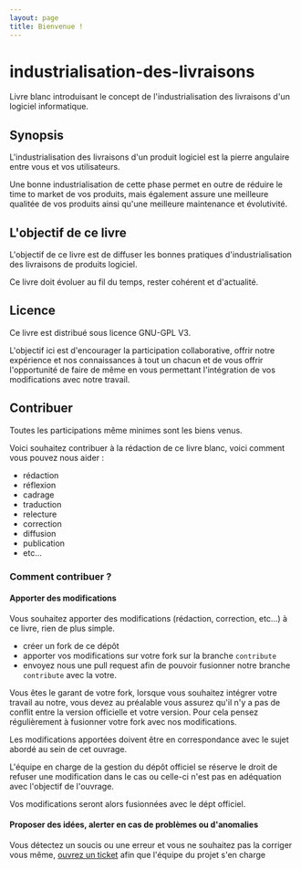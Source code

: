 ```yaml
---
layout: page
title: Bienvenue !
---
```

# industrialisation-des-livraisons
Livre blanc introduisant le concept de l'industrialisation des livraisons d'un logiciel informatique.

## Synopsis
L'industrialisation des livraisons d'un produit logiciel est la pierre angulaire entre vous et vos utilisateurs.

Une bonne industrialisation de cette phase permet en outre de réduire le time to market de vos produits, mais également assure une meilleure qualitée de vos produits ainsi qu'une meilleure maintenance et évolutivité.

## L'objectif de ce livre
L'objectif de ce livre est de diffuser les bonnes pratiques d'industrialisation des livraisons de produits logiciel.

Ce livre doit évoluer au fil du temps, rester cohérent et d'actualité.

## Licence
Ce livre est distribué sous licence GNU-GPL V3.

L'objectif ici est d'encourager la participation collaborative, offrir notre expérience et nos connaissances à tout un chacun et de vous offrir l'opportunité de faire de même en vous permettant l'intégration de vos modifications avec notre travail.

## Contribuer
Toutes les participations même minimes sont les biens venus.

Voici souhaitez contribuer à la rédaction de ce livre blanc, voici comment vous pouvez nous aider :
- rédaction
- réflexion
- cadrage
- traduction
- relecture
- correction
- diffusion
- publication
- etc...

### Comment contribuer ?
#### Apporter des modifications
Vous souhaitez apporter des modifications (rédaction, correction, etc...) à ce livre, rien de plus simple.
- créer un fork de ce dépôt
- apporter vos modifications sur votre fork sur la branche `contribute`
- envoyez nous une pull request afin de pouvoir fusionner notre branche `contribute` avec la votre.

Vous êtes le garant de votre fork, lorsque vous souhaitez intégrer votre travail au notre, vous devez au préalable vous assurez qu'il n'y a pas de conflit entre la version officielle et votre version. Pour cela pensez régulièrement à fusionner votre fork avec nos modifications.

Les modifications apportées doivent être en correspondance avec le sujet abordé au sein de cet ouvrage.

L'équipe en charge de la gestion du dépôt officiel se réserve le droit de refuser une modification dans le cas ou celle-ci n'est pas en adéquation avec l'objectif de l'ouvrage.

Vos modifications seront alors fusionnées avec le dépt officiel.

#### Proposer des idées, alerter en cas de problèmes ou d'anomalies
Vous détectez un soucis ou une erreur et vous ne souhaitez pas la corriger vous même, [ouvrez un ticket](https://github.com/livres-blanc/industrialisation-des-livraisons/issues) afin que l'équipe du projet s'en charge
